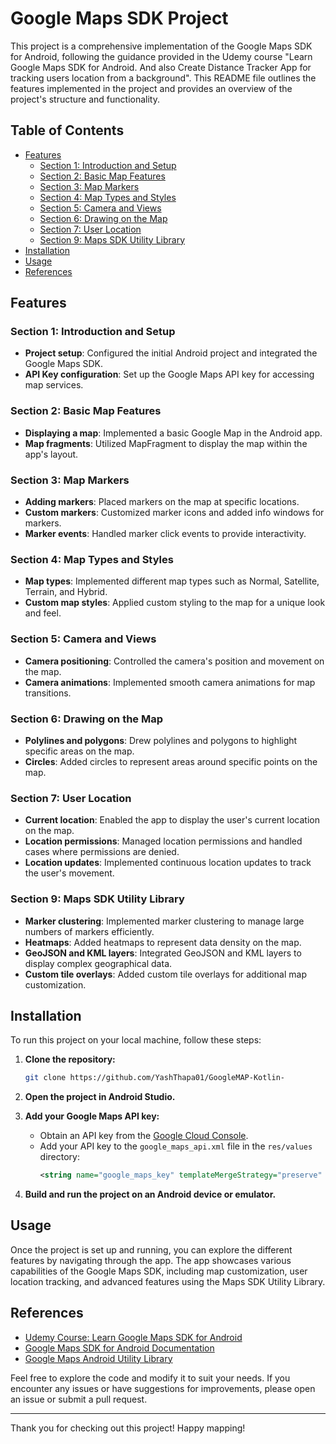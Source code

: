 # Google Maps SDK Project

This project is a comprehensive implementation of the Google Maps SDK for Android, following the guidance provided in the Udemy course "Learn Google Maps SDK for Android. And also Create Distance Tracker App for tracking users location from a background". This README file outlines the features implemented in the project and provides an overview of the project's structure and functionality.

## Table of Contents
- [Features](#features)
  - [Section 1: Introduction and Setup](#section-1-introduction-and-setup)
  - [Section 2: Basic Map Features](#section-2-basic-map-features)
  - [Section 3: Map Markers](#section-3-map-markers)
  - [Section 4: Map Types and Styles](#section-4-map-types-and-styles)
  - [Section 5: Camera and Views](#section-5-camera-and-views)
  - [Section 6: Drawing on the Map](#section-6-drawing-on-the-map)
  - [Section 7: User Location](#section-7-user-location)
  - [Section 9: Maps SDK Utility Library](#section-9-maps-sdk-utility-library)
- [Installation](#installation)
- [Usage](#usage)
- [References](#references)

## Features

### Section 1: Introduction and Setup
- **Project setup**: Configured the initial Android project and integrated the Google Maps SDK.
- **API Key configuration**: Set up the Google Maps API key for accessing map services.

### Section 2: Basic Map Features
- **Displaying a map**: Implemented a basic Google Map in the Android app.
- **Map fragments**: Utilized MapFragment to display the map within the app's layout.

### Section 3: Map Markers
- **Adding markers**: Placed markers on the map at specific locations.
- **Custom markers**: Customized marker icons and added info windows for markers.
- **Marker events**: Handled marker click events to provide interactivity.

### Section 4: Map Types and Styles
- **Map types**: Implemented different map types such as Normal, Satellite, Terrain, and Hybrid.
- **Custom map styles**: Applied custom styling to the map for a unique look and feel.

### Section 5: Camera and Views
- **Camera positioning**: Controlled the camera's position and movement on the map.
- **Camera animations**: Implemented smooth camera animations for map transitions.

### Section 6: Drawing on the Map
- **Polylines and polygons**: Drew polylines and polygons to highlight specific areas on the map.
- **Circles**: Added circles to represent areas around specific points on the map.

### Section 7: User Location
- **Current location**: Enabled the app to display the user's current location on the map.
- **Location permissions**: Managed location permissions and handled cases where permissions are denied.
- **Location updates**: Implemented continuous location updates to track the user's movement.

### Section 9: Maps SDK Utility Library
- **Marker clustering**: Implemented marker clustering to manage large numbers of markers efficiently.
- **Heatmaps**: Added heatmaps to represent data density on the map.
- **GeoJSON and KML layers**: Integrated GeoJSON and KML layers to display complex geographical data.
- **Custom tile overlays**: Added custom tile overlays for additional map customization.

## Installation

To run this project on your local machine, follow these steps:

1. **Clone the repository:**
   ```bash
   git clone https://github.com/YashThapa01/GoogleMAP-Kotlin-
   ```

2. **Open the project in Android Studio.**

3. **Add your Google Maps API key:**
   - Obtain an API key from the [Google Cloud Console](https://console.cloud.google.com/).
   - Add your API key to the `google_maps_api.xml` file in the `res/values` directory:
     ```xml
     <string name="google_maps_key" templateMergeStrategy="preserve" translatable="false">YOUR_API_KEY_HERE</string>
     ```

4. **Build and run the project on an Android device or emulator.**

## Usage

Once the project is set up and running, you can explore the different features by navigating through the app. The app showcases various capabilities of the Google Maps SDK, including map customization, user location tracking, and advanced features using the Maps SDK Utility Library.

## References

- [Udemy Course: Learn Google Maps SDK for Android](https://www.udemy.com/course/google-maps-sdk-for-android-with-kotlin-masterclass/)
- [Google Maps SDK for Android Documentation](https://developers.google.com/maps/documentation/android-sdk/overview)
- [Google Maps Android Utility Library](https://developers.google.com/maps/documentation/android-sdk/utility/overview)

Feel free to explore the code and modify it to suit your needs. If you encounter any issues or have suggestions for improvements, please open an issue or submit a pull request.

---

Thank you for checking out this project! Happy mapping!

